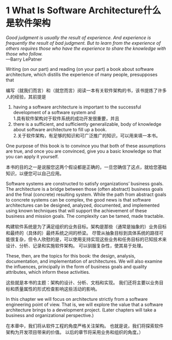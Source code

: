 1 What Is Software Architecture什么是软件架构
===

_Good judgment is usually the result of experience. And experience is frequently the result of bad judgment. But to learn from the experience of others requires those who have the experience to share the knowledge with those who follow._  
—Barry LePatner

Writing (on our part) and reading (on your part) a book about software architecture, which distills the experience of many people, presupposes that

编写（就我们而言）和（就您而言）阅读一本有关软件架构的书，该书提炼了许多人的经验，其前提是

1. having a software architecture is important to the successful development of a software system and  
1.具有软件架构对于软件系统的成功开发很重要，并且
2. there is a sufficient, and sufficiently generalizable, body of knowledge about software architecture to fill up a book.  
2.关于软件架构，有足够的知识和可广泛推广的知识，可以用来填一本书。

One purpose of this book is to convince you that both of these assumptions are true, and once you are convinced, give you a basic knowledge so that you can apply it yourself.

本书的目的之一是说服您这两个假设都是正确的，一旦您确信了这点，就给您基础知识，以便您可以自己应用。

Software systems are constructed to satisfy organizations’ business goals. The architecture is a bridge between those (often abstract) business goals and the final (concrete) resulting system. While the path from abstract goals to concrete systems can be complex, the good news is that software architectures can be designed, analyzed, documented, and implemented using known techniques that will support the achievement of these business and mission goals. The complexity can be tamed, made tractable.

构建软件系统是为了满足组织的业务目标。架构是那些（通常是抽象的）业务目标和最终的（具体的）最终系统之间的桥梁。 尽管从抽象目标到具体系统的路径可能很复杂，但令人欣慰的是，可以使用支持实现这些业务和任务目标的已知技术来设计、分析、记录和实施软件架构。 可以驯服复杂性，使其易于处理。

These, then, are the topics for this book: the design, analysis, documentation, and implementation of architectures. We will also examine the influences, principally in the form of business goals and quality attributes, which inform these activities.

这些就是本书的主题：架构的设计、分析、文档和实现。 我们还将主要以业务目标和质量属性的形式检查影响这些活动的影响。

In this chapter we will focus on architecture strictly from a software engineering point of view. That is, we will explore the value that a software architecture brings to a development project. (Later chapters will take a business and organizational perspective.)

在本章中，我们将从软件工程的角度严格关注架构。 也就是说，我们将探索软件架构为开发项目带来的价值。 以后的章节将采用业务和组织的角度。）